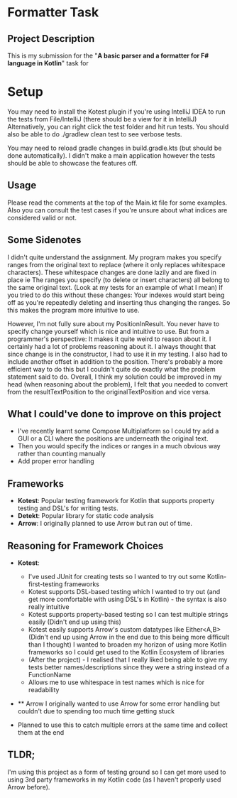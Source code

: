 # Formatter Task

## Project Description
This is my submission for the "**A basic parser and a formatter for F# language in Kotlin**" task for


# Setup
You may need to install the Kotest plugin if you're using IntelliJ IDEA to run the tests from File/IntelliJ (there should be a view for it in IntelliJ)
Alternatively, you can right click the test folder and hit run tests.
You should also be able to do ./gradlew clean test to see verbose tests.

You may need to reload gradle changes in build.gradle.kts (but should be done automatically). I didn't make a main application however the tests should be able to showcase the features off.

## Usage
Please read the comments at the top of the Main.kt file for some examples. Also you can consult the test cases if you're unsure about what indices are considered valid or not.

## Some Sidenotes
I didn't quite understand the assignment. My program makes you specify ranges from the original text to replace (where it only replaces whitespace characters). These whitespace changes are done lazily and are fixed in place ie
The ranges you specify (to delete or insert characters) all belong to the same original text. (Look at my tests for an example of what I mean)
If you tried to do this without these changes: Your indexes would start being off as you're repeatedly deleting and inserting thus changing
the ranges. So this makes the program more intuitive to use.

However, I'm not fully sure about my PositionInResult. You never have to specify change yourself which is nice and intuitive to use.
But from a programmer's perspective: It makes it quite weird to reason about it.
I certainly had a lot of problems reasoning about it. I always thought that since change is in the constructor, I had to use it in my testing.
I also had to include another offset in addition to the position.
There's probably a more efficient way to do this but I couldn't quite do exactly what the problem statement said to do.
Overall, I think my solution could be improved in my head (when reasoning about the problem), I felt that you needed to convert from
the resultTextPosition to the originalTextPosition and vice versa.

## What I could've done to improve on this project
- I've recently learnt some Compose Multiplatform so I could try add a GUI or a CLI where the positions are underneath the original text.
- Then you would specify the indices or ranges in a much obvious way rather than counting manually
- Add proper error handling

## Frameworks
- **Kotest**: Popular testing framework for Kotlin that supports property testing and DSL's for writing tests.
- **Detekt**: Popular library for static code analysis
- **Arrow**: I originally planned to use Arrow but ran out of time.

## Reasoning for Framework Choices
- **Kotest**:
  - I've used JUnit for creating tests so I wanted to try out some Kotlin- first-testing frameworks
  - Kotest supports DSL-based testing which I wanted to try out (and get more comfortable with using DSL's in Kotlin) - the syntax is also really intuitive
  - Kotest supports property-based testing so I can test multiple strings easily (Didn't end up using this)
  - Kotest easily supports Arrow's custom datatypes like Either<A,B> (Didn't end up using Arrow in the end due to this being more difficult than I thought)
    I wanted to broaden my horizon of using more Kotlin frameworks so I could get used to the Kotlin Ecosystem of libraries
  - (After the project) - I realised that I really liked being able to give my tests better names/descriptions since they were a string instead of a FunctionName
  - Allows me to use whitespace in test names which is nice for readability

- ** Arrow
  I originally wanted to use Arrow for some error handling but couldn't due to spending too much time getting stuck
- Planned to use this to catch multiple errors at the same time and collect them at the end

## TLDR;
I'm using this project as a form of testing ground so I can get more used to using 3rd party
frameworks in my Kotlin code (as I haven't properly used Arrow before).
